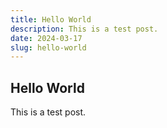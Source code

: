 ```yaml
---
title: Hello World
description: This is a test post.
date: 2024-03-17
slug: hello-world
---
```



## Hello World

This is a test post.
